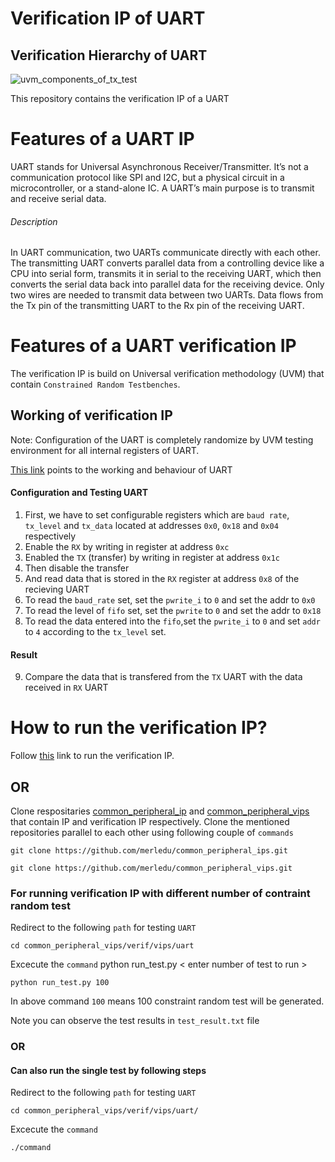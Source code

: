 # Verification IP of UART

## Verification Hierarchy of UART
![uvm_components_of_tx_test](https://user-images.githubusercontent.com/42897240/170076067-cf450306-4bc4-4271-a9d8-0e226c759fbb.png)


This repository contains the verification IP of a UART


# Features of a UART IP

UART stands for Universal Asynchronous Receiver/Transmitter. It’s not a communication protocol like SPI and I2C, but a physical circuit in a microcontroller, or a stand-alone IC. A UART’s main purpose is to transmit and receive serial data.

###### Description

In UART communication, two UARTs communicate directly with each other. The transmitting UART converts parallel data from a controlling device like a CPU into serial form, transmits it in serial to the receiving UART, which then converts the serial data back into parallel data for the receiving device. Only two wires are needed to transmit data between two UARTs. Data flows from the Tx pin of the transmitting UART to the Rx pin of the receiving UART.

# Features of a UART verification IP

The verification IP is build on Universal verification methodology (UVM) that contain `Constrained Random Testbenches`.

## Working of verification IP

Note: Configuration of the UART is completely randomize by UVM testing environment for all internal registers of UART.

[This link](https://www.circuitbasics.com/basics-uart-communication/#:~:text=UART%20stands%20for%20Universal%20Asynchronous,transmit%20and%20receive%20serial%20data) points to the working and behaviour of UART

#### Configuration and Testing UART

1. First, we have to set configurable registers which are `baud rate`, `tx_level` and `tx_data` located at addresses `0x0`, `0x18` and `0x04` respectively
2. Enable the `RX` by writing in register at address `0xc`
3. Enabled the `TX` (transfer) by writing in register at address `0x1c`
4. Then disable the transfer
5. And read data that is stored in the `RX` register at address `0x8` of the recieving UART
6. To read the `baud_rate` set, set the `pwrite_i` to `0` and set the addr to `0x0`
7. To read the level of `fifo` set, set the `pwrite` to `0` and set the addr to `0x18`
8. To read the data entered into the `fifo`,set the `pwrite_i` to `0` and set `addr` to `4` according to the `tx_level` set.

#### Result

9. Compare the data that is transfered from the `TX` UART with the data received in `RX` UART

# How to run the verification IP?

Follow [this](https://github.com/merledu/common_peripheral_vips) link to run the verification IP.

## OR

Clone respositaries [common_peripheral_ip](https://github.com/merledu/common_peripheral_ips) and [common_peripheral_vips](https://github.com/merledu/common_peripheral_vips) that contain IP and verification IP respectively. Clone the mentioned repositories parallel to each other using following couple of `commands`

```
git clone https://github.com/merledu/common_peripheral_ips.git
```
```
git clone https://github.com/merledu/common_peripheral_vips.git
```

### For running verification IP with different number of contraint random test
Redirect to the following `path` for testing `UART`
```
cd common_peripheral_vips/verif/vips/uart
```

Excecute the `command` python run_test.py < enter number of test to run >

```
python run_test.py 100
```

In above command `100` means 100 constraint random test will be generated.

Note you can observe the test results in `test_result.txt` file

### OR

#### Can also run the single test by following steps

Redirect to the following `path` for testing `UART`
```
cd common_peripheral_vips/verif/vips/uart/
```
Excecute the `command`
```
./command
```
